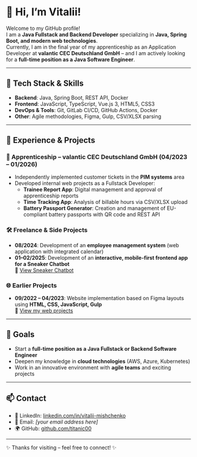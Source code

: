 # 👋 Hi, I’m Vitalii!

Welcome to my GitHub profile!  
I am a **Java Fullstack and Backend Developer** specializing in **Java, Spring Boot, and modern web technologies**.  
Currently, I am in the final year of my apprenticeship as an Application Developer at **valantic CEC Deutschland GmbH** – and I am actively looking for a **full-time position as a Java Software Engineer**.

---

## 🚀 Tech Stack & Skills

- **Backend**: Java, Spring Boot, REST API, Docker  
- **Frontend**: JavaScript, TypeScript, Vue.js 3, HTML5, CSS3  
- **DevOps & Tools**: Git, GitLab CI/CD, GitHub Actions, Docker  
- **Other**: Agile methodologies, Figma, Gulp, CSV/XLSX parsing  

---

## 💼 Experience & Projects

### 📌 Apprenticeship – valantic CEC Deutschland GmbH (04/2023 – 01/2026)
- Independently implemented customer tickets in the **PIM systems** area  
- Developed internal web projects as a Fullstack Developer:
  - **Trainee Report App**: Digital management and approval of apprenticeship reports  
  - **Time Tracking App**: Analysis of billable hours via CSV/XLSX upload  
  - **Battery Passport Generator**: Creation and management of EU-compliant battery passports with QR code and REST API  

### 🛠 Freelance & Side Projects
- **08/2024**: Development of an **employee management system** (web application with integrated calendar)  
- **01–02/2025**: Development of an **interactive, mobile-first frontend app for a Sneaker Chatbot**  
  🔗 [View Sneaker Chatbot](https://app.myeidos.ai/)  

### 🌐 Earlier Projects
- **09/2022 – 04/2023**: Website implementation based on Figma layouts using **HTML, CSS, JavaScript, Gulp**  
  🔗 [View my web projects](https://titanic00.github.io/My-works/)  

---

## 🎯 Goals
- Start a **full-time position as a Java Fullstack or Backend Software Engineer**  
- Deepen my knowledge in **cloud technologies** (AWS, Azure, Kubernetes)  
- Work in an innovative environment with **agile teams** and exciting projects  

---

## 📫 Contact
- 💼 LinkedIn: [linkedin.com/in/vitalii-mishchenko](https://linkedin.com/in/vitalii-mishchenko)  
- 📧 Email: *[your email address here]*  
- 🌍 GitHub: [github.com/titanic00](https://github.com/titanic00)  

---
✨ Thanks for visiting – feel free to connect! ✨
